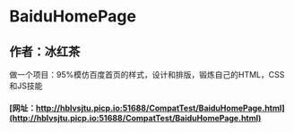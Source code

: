# BaiduHomePage

## 作者：冰红茶
做一个项目：95%模仿百度首页的样式，设计和排版，锻炼自己的HTML，CSS和JS技能

#### [网址：http://hblvsjtu.picp.io:51688/CompatTest/BaiduHomePage.html](http://hblvsjtu.picp.io:51688/CompatTest/BaiduHomePage.html)

